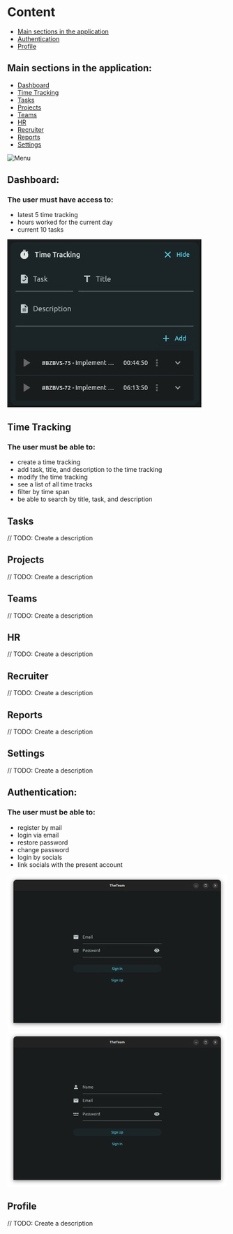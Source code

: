# Content

- [Main sections in the application](https://dev.azure.com/dipdev/TheTeam/_wiki/wikis/TheTeam.wiki?wikiVersion=GBwikiMaster&pagePath=/Functional&pageId=35&_a=edit&anchor=main-sections-in-the-application%3A)
- [Authentication](https://dev.azure.com/dipdev/TheTeam/_wiki/wikis/TheTeam.wiki?wikiVersion=GBwikiMaster&pagePath=/Functional&pageId=35&_a=edit&anchor=authentication%3A)
- [Profile](https://dev.azure.com/dipdev/TheTeam/_wiki/wikis/TheTeam.wiki/35/Functional?_a=edit&anchor=profile)

## Main sections in the application:
- [Dashboard](https://dev.azure.com/dipdev/TheTeam/_wiki/wikis/TheTeam.wiki?wikiVersion=GBwikiMaster&pagePath=/Functional&pageId=35&_a=edit&anchor=dashboard%3A)
- [Time Tracking](https://dev.azure.com/dipdev/TheTeam/_wiki/wikis/TheTeam.wiki?wikiVersion=GBwikiMaster&_a=edit&pagePath=/Functional&pageId=35&anchor=dashboard%3A)
- [Tasks](https://dev.azure.com/dipdev/TheTeam/_wiki/wikis/TheTeam.wiki?wikiVersion=GBwikiMaster&pagePath=/Functional&pageId=35&_a=edit&anchor=tasks)
- [Projects](https://dev.azure.com/dipdev/TheTeam/_wiki/wikis/TheTeam.wiki?wikiVersion=GBwikiMaster&pagePath=/Functional&pageId=35&_a=edit&anchor=projects)
- [Teams](https://dev.azure.com/dipdev/TheTeam/_wiki/wikis/TheTeam.wiki?wikiVersion=GBwikiMaster&pagePath=/Functional&pageId=35&_a=edit&anchor=teams)
- [HR](https://dev.azure.com/dipdev/TheTeam/_wiki/wikis/TheTeam.wiki?wikiVersion=GBwikiMaster&pagePath=/Functional&pageId=35&_a=edit&anchor=hr)
- [Recruiter](https://dev.azure.com/dipdev/TheTeam/_wiki/wikis/TheTeam.wiki?wikiVersion=GBwikiMaster&pagePath=/Functional&pageId=35&_a=edit&anchor=recruiter)
- [Reports](https://dev.azure.com/dipdev/TheTeam/_wiki/wikis/TheTeam.wiki?wikiVersion=GBwikiMaster&pagePath=/Functional&pageId=35&_a=edit&anchor=reports)
- [Settings](https://dev.azure.com/dipdev/TheTeam/_wiki/wikis/TheTeam.wiki?wikiVersion=GBwikiMaster&pagePath=/Functional&pageId=35&_a=edit&anchor=settings)

![Menu](https://dev.azure.com/dipdev/75d4b580-bb8d-4f53-81d6-849ac12266fc/_apis/wiki/wikis/3a5c0218-960a-4d25-b776-4680e2826e82/pages/35/comments/attachments/867002f0-828f-4e65-a583-c0979725d995) 

## Dashboard:
### The user must have access to:
- latest 5 time traсking
- hours worked for the current day
- current 10 tasks

![latest 5 time traсking](/.attachments/image-89666169-79da-4cfa-807a-f539ef7bb693.png)

## Time Tracking
### The user must be able to:
- create a time tracking
- add task, title, and description to the time tracking
- modify the time tracking
- see a list of all time tracks
- filter by time span
- be able to search by title, task, and description

## Tasks
// TODO: Create a description
## Projects
// TODO: Create a description
## Teams
// TODO: Create a description
## HR
// TODO: Create a description
## Recruiter
// TODO: Create a description
## Reports
// TODO: Create a description
## Settings
// TODO: Create a description

## Authentication:
### The user must be able to:
- register by mail
- login via email
- restore password
- change password
- login by socials
- link socials with the present account

![login via email](/.attachments/image-5a8d2f5b-0909-4ac8-9f77-5f598f4722e0.png)
![register by mail](/.attachments/image-785d7f06-f1d2-4c29-826f-2cb18122fa1f.png)

## Profile
// TODO: Create a description